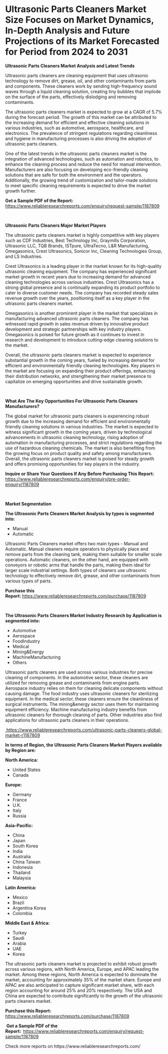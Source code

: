 <p><h1>Ultrasonic Parts Cleaners Market Size Focuses on Market Dynamics, In-Depth Analysis and Future Projections of its Market Forecasted for Period from 2024 to 2031</h1></p><p><strong>Ultrasonic Parts Cleaners Market Analysis and Latest Trends</strong></p>
<p><p>Ultrasonic parts cleaners are cleaning equipment that uses ultrasonic technology to remove dirt, grease, oil, and other contaminants from parts and components. These cleaners work by sending high-frequency sound waves through a liquid cleaning solution, creating tiny bubbles that implode on the surface of the parts, effectively dislodging and removing contaminants.</p><p>The ultrasonic parts cleaners market is expected to grow at a CAGR of 5.7% during the forecast period. The growth of this market can be attributed to the increasing demand for efficient and effective cleaning solutions in various industries, such as automotive, aerospace, healthcare, and electronics. The prevalence of stringent regulations regarding cleanliness and hygiene in manufacturing processes is also driving the adoption of ultrasonic parts cleaners.</p><p>One of the latest trends in the ultrasonic parts cleaners market is the integration of advanced technologies, such as automation and robotics, to enhance the cleaning process and reduce the need for manual intervention. Manufacturers are also focusing on developing eco-friendly cleaning solutions that are safe for both the environment and the operators. Additionally, the growing trend of customization and tailor-made solutions to meet specific cleaning requirements is expected to drive the market growth further.</p></p>
<p><strong>Get a Sample PDF of the Report:&nbsp;</strong> <a href="https://www.reliableresearchreports.com/enquiry/request-sample/1187809">https://www.reliableresearchreports.com/enquiry/request-sample/1187809</a></p>
<p>&nbsp;</p>
<p><strong>Ultrasonic Parts Cleaners Major Market Players</strong></p>
<p><p>The ultrasonic parts cleaners market is highly competitive with key players such as CDF Industries, Best Technology Inc, Graymills Corporation, Ultrasonic LLC, TQB Brands, ISTpure, UltraTecno, L&R Manufacturing, Omegasonics, Crest Ultrasonics, Sonicor Inc, Cleaning Technologies Group, and LS Industries.</p><p>Crest Ultrasonics is a leading player in the market known for its high-quality ultrasonic cleaning equipment. The company has experienced significant market growth in recent years due to increasing demand for advanced cleaning technologies across various industries. Crest Ultrasonics has a strong global presence and is continually expanding its product portfolio to cater to diverse customer needs. The company has recorded steady sales revenue growth over the years, positioning itself as a key player in the ultrasonic parts cleaners market.</p><p>Omegasonics is another prominent player in the market that specializes in manufacturing advanced ultrasonic parts cleaners. The company has witnessed rapid growth in sales revenue driven by innovative product development and strategic partnerships with key industry players. Omegasonics is poised for future growth as it continues to invest in research and development to introduce cutting-edge cleaning solutions to the market.</p><p>Overall, the ultrasonic parts cleaners market is expected to experience substantial growth in the coming years, fueled by increasing demand for efficient and environmentally friendly cleaning technologies. Key players in the market are focusing on expanding their product offerings, enhancing their distribution networks, and strengthening their market presence to capitalize on emerging opportunities and drive sustainable growth.</p></p>
<p>&nbsp;</p>
<p><strong>What Are The Key Opportunities For Ultrasonic Parts Cleaners Manufacturers?</strong></p>
<p><p>The global market for ultrasonic parts cleaners is experiencing robust growth due to the increasing demand for efficient and environmentally friendly cleaning solutions in various industries. The market is expected to witness significant growth in the coming years, driven by technological advancements in ultrasonic cleaning technology, rising adoption of automation in manufacturing processes, and strict regulations regarding the use of hazardous cleaning chemicals. The market is also benefiting from the growing focus on product quality and safety among manufacturers. Overall, the ultrasonic parts cleaners market is poised for steady growth and offers promising opportunities for key players in the industry.</p></p>
<p><strong>Inquire or Share Your Questions If Any Before Purchasing This Report:</strong> <a href="https://www.reliableresearchreports.com/enquiry/pre-order-enquiry/1187809">https://www.reliableresearchreports.com/enquiry/pre-order-enquiry/1187809</a></p>
<p>&nbsp;</p>
<p><strong>Market Segmentation</strong></p>
<p><strong>The Ultrasonic Parts Cleaners Market Analysis by types is segmented into:</strong></p>
<p><ul><li>Manual</li><li>Automatic</li></ul></p>
<p><p>Ultrasonic Parts Cleaners market offers two main types - Manual and Automatic. Manual cleaners require operators to physically place and remove parts from the cleaning tank, making them suitable for smaller scale operations. Automatic cleaners, on the other hand, are equipped with conveyors or robotic arms that handle the parts, making them ideal for larger scale industrial settings. Both types of cleaners use ultrasonic technology to effectively remove dirt, grease, and other contaminants from various types of parts.</p></p>
<p><strong>Purchase this Report:&nbsp;</strong><a href="https://www.reliableresearchreports.com/purchase/1187809">https://www.reliableresearchreports.com/purchase/1187809</a></p>
<p>&nbsp;</p>
<p><strong>The Ultrasonic Parts Cleaners Market Industry Research by Application is segmented into:</strong></p>
<p><ul><li>Automotive</li><li>Aerospace</li><li>FoodIndustry</li><li>Medical</li><li>Mining&Energy</li><li>MachineManufacturing</li><li>Others</li></ul></p>
<p><p>Ultrasonic parts cleaners are used across various industries for precise cleaning of components. In the automotive sector, these cleaners are utilized for removing grease and contaminants from engine parts. Aerospace industry relies on them for cleaning delicate components without causing damage. The food industry uses ultrasonic cleaners for sterilizing equipment. In the medical sector, these cleaners ensure the cleanliness of surgical instruments. The mining&energy sector uses them for maintaining equipment efficiency. Machine manufacturing industry benefits from ultrasonic cleaners for thorough cleaning of parts. Other industries also find applications for ultrasonic parts cleaners in their operations.</p></p>
<p><a href="https://www.reliableresearchreports.com/ultrasonic-parts-cleaners-global-market-r1187809">&nbsp;https://www.reliableresearchreports.com/ultrasonic-parts-cleaners-global-market-r1187809</a></p>
<p><strong>In terms of Region, the Ultrasonic Parts Cleaners Market Players available by Region are:</strong></p>
<p>
    <p> <strong> North America: </strong>
        <ul>
            <li>United States</li>
            <li>Canada</li>
        </ul>
        </p> 
    <p> <strong> Europe: </strong>
        <ul>
            <li>Germany</li>
            <li>France</li>
            <li>U.K.</li>
            <li>Italy</li>
            <li>Russia</li>
        </ul>
        </p> 
    <p> <strong> Asia-Pacific: </strong>
        <ul>
            <li>China</li>
            <li>Japan</li>
            <li>South Korea</li>
            <li>India</li>
            <li>Australia</li>
            <li>China Taiwan</li>
            <li>Indonesia</li>
            <li>Thailand</li>
            <li>Malaysia</li>
        </ul>
        </p> 
    <p> <strong> Latin America: </strong>
        <ul>
            <li>Mexico</li>
            <li>Brazil</li>
            <li>Argentina Korea</li>
            <li>Colombia</li>
        </ul>
        </p> 
    <p> <strong> Middle East & Africa: </strong>
        <ul>
            <li>Turkey</li>
            <li>Saudi</li>
            <li>Arabia</li>
            <li>UAE</li>
            <li>Korea</li>
        </ul>
    </p>
    </p>
<p><p>The ultrasonic parts cleaners market is projected to exhibit robust growth across various regions, with North America, Europe, and APAC leading the market. Among these regions, North America is expected to dominate the market, accounting for approximately 35% of the market share. Europe and APAC are also anticipated to capture significant market share, with each region accounting for around 25% and 20% respectively. The USA and China are expected to contribute significantly to the growth of the ultrasonic parts cleaners market.</p></p>
<p><strong>Purchase this Report: </strong><a href="https://www.reliableresearchreports.com/purchase/1187809">https://www.reliableresearchreports.com/purchase/1187809</a></p>
<p>&nbsp;<strong>Get a Sample PDF of the Report:&nbsp;&nbsp;</strong><a href="https://www.reliableresearchreports.com/enquiry/request-sample/1187809">https://www.reliableresearchreports.com/enquiry/request-sample/1187809</a></p>
<p><strong></strong></p>
<p>Check more reports on https://www.reliableresearchreports.com/</p>